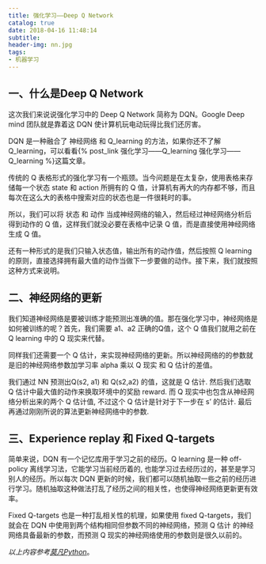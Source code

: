 ```yaml
---
title: 强化学习——Deep Q Network
catalog: true
date: 2018-04-16 11:48:14
subtitle:
header-img: nn.jpg
tags:
- 机器学习
---
```

## 一、什么是Deep Q Network
这次我们来说说强化学习中的 Deep Q Network 简称为 DQN。Google Deep mind 团队就是靠着这 DQN 使计算机玩电动玩得比我们还厉害。

DQN 是一种融合了 神经网络 和 Q_learning 的方法，如果你还不了解 Q_learning，可以看看{% post_link 强化学习——Q_learning 强化学习——Q_learning %}这篇文章。

传统的 Q 表格形式的强化学习有一个瓶颈。当今问题是在太复杂，使用表格来存储每一个状态 state 和 action 所拥有的 Q 值，计算机有再大的内存都不够，而且每次在这么大的表格中搜索对应的状态也是一件很耗时的事。

所以，我们可以将 状态 和 动作 当成神经网络的输入，然后经过神经网络分析后得到动作的 Q 值，这样我们就没必要在表格中记录 Q 值，而是直接使用神经网络生成 Q 值。

还有一种形式的是我们只输入状态值，输出所有的动作值，然后按照 Q learning 的原则，直接选择拥有最大值的动作当做下一步要做的动作。接下来，我们就按照这种方式来说明。

## 二、神经网络的更新
我们知道神经网络是要被训练才能预测出准确的值。那在强化学习中，神经网络是如何被训练的呢？首先，我们需要 a1、a2 正确的Q值，这个 Q 值我们就用之前在 Q learning 中的 Q 现实来代替。

同样我们还需要一个 Q 估计，来实现神经网络的更新。所以神经网络的的参数就是旧的神经网络参数加学习率 alpha 乘以 Q 现实 和 Q 估计的差值。


我们通过 NN 预测出Q(s2, a1) 和 Q(s2,a2) 的值，这就是 Q 估计. 然后我们选取 Q 估计中最大值的动作来换取环境中的奖励 reward. 而 Q 现实中也包含从神经网络分析出来的两个 Q 估计值, 不过这个 Q 估计是针对于下一步在 s’ 的估计. 最后再通过刚刚所说的算法更新神经网络中的参数. 

## 三、Experience replay 和 Fixed Q-targets
简单来说，DQN 有一个记忆库用于学习之前的经历。Q learning 是一种 off-policy 离线学习法，它能学习当前经历着的, 也能学习过去经历过的，甚至是学习别人的经历。所以每次 DQN 更新的时候，我们都可以随机抽取一些之前的经历进行学习。随机抽取这种做法打乱了经历之间的相关性，也使得神经网络更新更有效率。

Fixed Q-targets 也是一种打乱相关性的机理，如果使用 fixed Q-targets，我们就会在 DQN 中使用到两个结构相同但参数不同的神经网络，预测 Q 估计 的神经网络具备最新的参数，而预测 Q 现实的神经网络使用的参数则是很久以前的。

*以上内容参考[莫凡Python](https://morvanzhou.github.io/tutorials/machine-learning/)*。